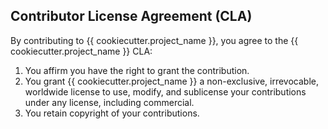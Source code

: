 ## Contributor License Agreement (CLA)

By contributing to {{ cookiecutter.project_name }}, you agree to the {{ cookiecutter.project_name }} CLA:

1. You affirm you have the right to grant the contribution.
2. You grant {{ cookiecutter.project_name }} a non-exclusive, irrevocable, worldwide license to use, modify, and sublicense your contributions under any license, including commercial.
3. You retain copyright of your contributions.